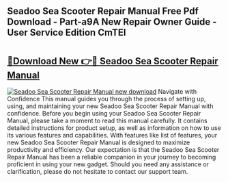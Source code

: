 ## Seadoo Sea Scooter Repair Manual Free Pdf Download - Part-a9A New Repair Owner Guide - User Service Edition CmTEl

# <h2><a href="http://bc63305.oget.top/?id=Seadoo+Sea+Scooter+Repair+Manual">🔗Download New 👉🔴 Seadoo Sea Scooter Repair Manual</a></h2>

[![Seadoo Sea Scooter Repair Manual new download](https://i.imgur.com/5g1atiW.png)](http://bc63305.oget.top/?id=Seadoo+Sea+Scooter+Repair+Manual)
Navigate with Confidence This manual guides you through the process of setting up, using, and maintaining your new Seadoo Sea Scooter Repair Manual with confidence. Before you begin using your Seadoo Sea Scooter Repair Manual, please take a moment to read this manual carefully. It contains detailed instructions for product setup, as well as information on how to use its various features and capabilities. With features like list of features, your new Seadoo Sea Scooter Repair Manual is designed to maximize productivity and efficiency. Our expectation is that the Seadoo Sea Scooter Repair Manual has been a reliable companion in your journey to becoming proficient in using your new gadget. Should you need any assistance or clarification, please do not hesitate to contact our support team.
